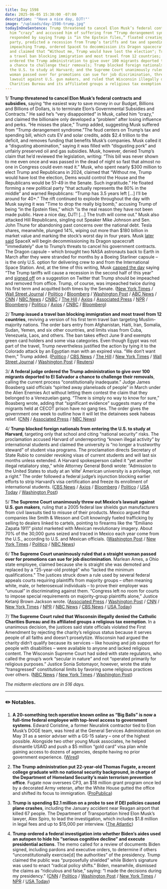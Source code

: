 ```yaml
---
title: Day 1598
date: 2025-06-05 15:30:00 -07:00
description: '"Have a nice day, DJT!"'
image: "/uploads/day-1598-trump.jpg"
todayInOneSentence: Trump threatened to cancel Elon Musk’s federal contracts, called
  him “crazy” and accussed him of suffering from “Trump derangement syndrome”; Musk
  responded by saying Trump is “in the Epstein files,” floated creating a new political
  party, predicted a recession from Trump’s tariffs and tax and spending bill, endorsed
  impeaching Trump, ordered SpaceX to decommission its Dragon spacecraft used by NASA,
  and claimed that “Without me, Trump would have lost the election"; Trump issued
  a travel ban blocking immigration and most travel from 12 countries; a federal judge
  ordered the Trump administration to give over 100 migrants deported to El Salvador
  a chance to challenge their removals; Trump blocked foreign nationals from entering
  the U.S. to study at Harvard; and the Supreme Court unanimously ruled that a straight
  woman passed over for promotions can sue for job discrimination, threw out Mexico’s
  lawsuit against U.S. gun makers, and ruled that Wisconsin illegally denied the Catholic
  Charities Bureau and its affiliated groups a religious tax exemption.
---
```


1/ **Trump threatened to cancel Elon Musk’s federal contracts and subsidies**, saying “the easiest way to save money in our Budget, Billions and Billions of Dollars, is to terminate Elon’s Governmental Subsidies and Contracts.” He said he’s “very disappointed” in Musk, called him “crazy,” and claimed the billionaire only developed a “problem” after losing influence and perks. “He misses the place,” Trump added, suggesting Musk suffered from “Trump derangement syndrome.”The feud centers on Trump’s tax and spending bill, which cuts EV and solar credits, adds $2.4 trillion to the deficit, and removes funding that benefits Musk’s companies. Musk called it a “disgusting abomination,” saying it was filled with “disgusting pork” and unfairly preserved oil and gas subsidies. Musk, however, denied Trump’s claim that he’d reviewed the legislation, writing: “This bill was never shown to me even once and was passed in the dead of night so fast that almost no one in Congress could even read it.” Musk, who spent nearly $300 million to elect Trump and Republicans in 2024, claimed that “Without me, Trump would have lost the election, Dems would control the House and the Republicans would be 51-49 in the Senate. Such ingratitude.” He floated forming a new political party “that actually represents the 80% in the middle” and warned Republicans: “Trump has 3.5 years left \[...\] I’ll be around for 40\+.” The rift continued to explode throughout the day with Musk saying it was "Time to drop the really big bomb," accusing Trump of being “in the Epstein files,” which "is the real reason they have not been made public. Have a nice day, DJT! \[...\] The truth will come out.” Musk also attacked Hill Republicans, singling out Speaker Mike Johnson and Sen. John Thune for abandoning past concerns over the national debt. Tesla shares, meanwhile, plunged 14%, wiping out more than $180 billion in market value and marking the stock’s worst day in four years. Musk [later said](https://www.cnbc.com/2025/06/05/musk-trump-spacex-dragon-nasa.html) SpaceX will begin decommissioning its Dragon spacecraft "immediately" due to Trump’s threats to cancel his government contracts. The Dragon capsule – which brought two NASA astronauts back to Earth in March after they were stranded for months by a Boeing Starliner capsule – is the only U.S. option for delivering crew to and from the International Space Station. And, at the time of this writing, Musk [capped the day](https://www.politico.com/news/2025/06/05/elon-musk-donald-trump-recession-impeachment-00390762) saying “The Trump tariffs will cause a recession in the second half of this year” and [signed off](https://www.axios.com/2025/06/05/musk-trump-impeachment) on a suggestion on Twitter that Trump should be impeached and removed from office. Trump, of course, was impeached twice during his first term and acquitted both times by the Senate. ([New York Times](https://www.nytimes.com/live/2025/06/05/us/trump-elon-musk) / [Wall Street Journal](https://www.wsj.com/politics/policy/trump-rips-musk-for-attacking-tax-bill-34c81d81) / [Politico](https://www.politico.com/news/2025/06/05/elon-musk-donald-trump-fight-00389480) / [Bloomberg](https://www.bloomberg.com/news/articles/2025-06-05/trump-musk-alliance-unravels-in-split-over-big-beautiful-bill) / [Washington Post](https://www.washingtonpost.com/politics/2025/06/05/trump-musk-fight/) / [ABC News](https://abcnews.go.com/Politics/trump-disappointed-elon-musk-musk-strikes-back-real/story?id=122543215) / [CNN](https://www.cnn.com/2025/06/05/politics/trump-musk-fight-anger-oval-office) / [NBC News](https://www.nbcnews.com/politics/white-house/trump-says-disappointed-elon-musks-attacks-gop-spending-bill-rcna211226) / [CNBC](https://www.cnbc.com/2025/06/05/trump-musk-crazy-government-contracts.html) / [The Hill](https://thehill.com/homenews/administration/5335087-trump-musk-fallout-big-beautiful-bill/) / [Axios](https://www.axios.com/2025/06/05/elon-musk-trump-election-bill) / [Associated Press](https://apnews.com/article/trump-musk-tax-bill-6e7845081259c34db785182c51569c0c) / [NPR](https://www.npr.org/2025/06/05/nx-s1-5424502/trump-elon-musk) / [Bloomberg](https://www.bloomberg.com/news/articles/2025-06-05/trump-says-he-s-disappointed-by-musk-over-critique-of-tax-bill) / [Politico](https://www.politico.com/live-updates/2025/06/05/congress/elon-musk-attacks-johnson-thune-00390273) / [Axios](https://www.axios.com/2025/06/05/elon-musk-new-party-poll-trump) / [CNBC](https://www.cnbc.com/2025/06/05/tesla-shares-musk-trump.html)  / [Bloomberg](https://www.bloomberg.com/news/articles/2025-06-05/tesla-has-1-2-billion-at-risk-in-trump-bill-musk-wants-to-kill))

2/ **Trump issued a travel ban blocking immigration and most travel from 12 countries**, reviving a version of his first term travel ban targeting Muslim-majority nations. The order bars entry from Afghanistan, Haiti, Iran, Somalia, Sudan, Yemen, and six other countries, and limits visas from Cuba, Venezuela, Laos, and others. The ban takes effect June 9 and exempts green card holders and some visa categories. Even though Egypt was not part of the travel, Trump nevertheless justified the action by tying it to the Colorado attack by an Egyptian man with an expired visa. “We don’t want them,” Trump added. ([Politico](https://www.politico.com/news/2025/06/04/trump-issues-new-multi-country-travel-ban-00388047) / [CBS News](https://www.cbsnews.com/news/trump-signs-travel-ban-multiple-countries/) / [The Hill](https://thehill.com/homenews/administration/5334793-trump-travel-ban-egypt/) / [New York Times](https://www.nytimes.com/2025/06/04/us/politics/trump-travel-ban.html) / [Wall Street Journal](https://www.wsj.com/politics/policy/trump-travel-ban-announced-12-countries-ba0b6b65) / [Washington Post](https://www.washingtonpost.com/immigration/2025/06/04/travel-ban-countries-list-update-trump/) / [Reuters](https://www.reuters.com/world/americas/trump-signs-proclamation-banning-travel-12-countries-cbs-news-reports-2025-06-04/))

3/ **A federal judge ordered the Trump administration to give over 100 migrants deported to El Salvador a chance to challenge their removals**, calling the current process “constitutionally inadequate.” Judge James Boasberg said officials “spirited away planeloads of people” in March under the Alien Enemies Act without letting them contest the claim that they belonged to a Venezuelan gang. “There is simply no way to know for sure,” Boasberg wrote, adding that “significant evidence” suggests many of the migrants held at CECOT prison have no gang ties. The order gives the government one week to outline how it will let the detainees seek habeas relief. ([CNN](https://www.cnn.com/2025/06/04/politics/migrants-el-salvador-alien-enemies-act) / [Associated Press](https://apnews.com/article/trump-alien-enemies-act-deportations-c581c1ef8ce5199286727b17c12f81d9) / [NBC News](https://www.nbcnews.com/politics/immigration/judge-orders-trump-administration-provide-due-process-migrants-deporte-rcna211059))

4/ **Trump blocked foreign nationals from entering the U.S. to study at Harvard**, targeting only that school and citing “national security” risks. The proclamation accused Harvard of underreporting “known illegal activity” by international students and claimed the university is “no longer a trustworthy steward” of student visa programs. The proclamation directs Secretary of State Rubio to consider revoking visas of current students and will last six months unless extended. A Harvard spokesperson called it “yet another illegal retaliatory step,” while Attorney General Bondi wrote: “Admission to the United States to study at an ‘elite’ American university is a privilege, not a right.” The order followed a federal judge’s injunction blocking earlier efforts to strip Harvard’s visa certification and freeze its enrollment of international students. ([CBS News](https://www.cbsnews.com/news/trump-restricts-international-students-from-studying-at-harvard/) / [Axios](https://www.axios.com/2025/06/05/trump-harvard-international-students-order) / [Bloomberg](https://www.bloomberg.com/news/articles/2025-06-05/trump-suspends-visas-for-foreign-students-seeking-exchange-programs-at-harvard) / [Politico](https://www.politico.com/news/2025/06/04/trump-halts-entry-of-foreign-students-seeking-to-attend-harvard-00388059) / [USA Today](https://www.usatoday.com/story/news/nation/2025/06/04/trump-bans-harvard-international-students/84038655007/) / [Washington Post](https://www.washingtonpost.com/politics/2025/06/04/harvard-visa-ban-trump-international-students/))

5/ **The Supreme Court unanimously threw out Mexico’s lawsuit against U.S. gun makers**, ruling that a 2005 federal law shields gun manufacturers from civil lawsuits tied to misuse of their products. Mexico argued that companies like Smith & Wesson and Colt knowingly fueled trafficking by selling to dealers linked to cartels, pointing to firearms like the “Emiliano Zapata 1911” pistol marketed with Mexican revolutionary imagery. About 70% of the 30,000 guns seized and traced in Mexico each year come from the U.S., according to U.S. and Mexican officials. ([Washington Post](https://www.washingtonpost.com/politics/2025/06/05/gunmakers-mexico-supreme-court-decision/) / [New York Times](https://www.nytimes.com/2025/06/05/us/politics/supreme-court-mexico-gunmakers.html) / [Politico](https://www.politico.com/news/2025/06/05/supreme-court-mexico-gun-lawsuit-00389108) / [NBC News](https://www.nbcnews.com/politics/supreme-court/supreme-court-rejects-mexicos-lawsuit-us-gun-makers-rcna202335))

6/ **The Supreme Court unanimously ruled that a straight woman passed over for promotions can sue for job discrimination**. Marlean Ames, a Ohio state employee, claimed because she is straight she was demoted and replaced by a “25-year-old protégé” who “lacked the minimum qualifications." The justices struck down a rule used by several federal appeals courts requiring plaintiffs from majority groups – often meaning white, male, or heterosexual individuals – to prove their employer was “unusual” in discriminating against them. “Congress left no room for courts to impose special requirements on majority-group plaintiffs alone,” Justice Ketanji Brown Jackson wrote. ([Associated Press](https://apnews.com/article/supreme-court-discrimination-lawsuit-ohio-205f07a2d47d7a46cfc96a5fefdf9269) / [Washington Post](https://www.washingtonpost.com/politics/2025/06/05/workplace-discrimination-supreme-court-decision/) / [CNN](https://www.cnn.com/2025/06/05/politics/supreme-court-reverse-discrimination-suits) / [New York Times](https://www.nytimes.com/2025/06/05/us/politics/supreme-court-straight-woman-workplace-discrimination.html) / [NPR](https://www.npr.org/2025/06/05/nx-s1-5424412/supreme-court-workplace-discrimination) / [NBC News](https://www.nbcnews.com/politics/supreme-court/supreme-court-revives-straight-womans-reverse-discrimination-claim-rcna202336) / [CBS News](https://www.cbsnews.com/news/supreme-court-reverse-discrimination-ames/) / [USA Today](https://www.usatoday.com/story/news/politics/2025/06/05/supreme-court-reverse-discrimination-marlean-ames-straight-lgbtq/82268898007/))

7/ **The Supreme Court ruled that Wisconsin illegally denied the Catholic Charities Bureau and its affiliated groups a religious tax exemption**. In a unanimous decision, the justices said state officials violated the First Amendment by rejecting the charity’s religious status because it serves people of all faiths and doesn’t proselytize. Wisconsin had argued the charity didn’t qualify because its services – like housing and job support for people with disabilities – were available to anyone and lacked religious content. The Wisconsin Supreme Court had sided with state regulators, who called the group’s work “secular in nature” and not “operated primarily for religious purposes.” Justice Sonia Sotomayor, however, wrote the state “transgressed” constitutional limits by favoring some religious practices over others. ([NBC News](https://www.nbcnews.com/politics/supreme-court/supreme-court-rules-catholic-groups-unlawfully-barred-religious-exempt-rcna202654) / [New York Times](https://www.nytimes.com/2025/06/05/us/politics/supreme-court-catholic-charity-tax-exemption.html) / [Washington Post](https://www.washingtonpost.com/politics/2025/06/05/supreme-court-tax-exemption-churches/))

*The midterm elections are in 516 days.*

---

### ✏️ Notables.

1. **A 20-something tech operative known online as “Big Balls” is now a full-time federal employee with top-level access to government systems**. Edward Coristine, a former Neuralink contractor tied to Elon Musk’s DOGE team, was hired at the General Services Administration on May 31 as a senior adviser with a GS-15 salary – one of the highest possible. Alongside two other young Musk associates, he helped dismantle USAID and push a $5 million “gold card” visa plan while gaining access to dozens of agencies, despite having no prior government experience. ([Wired](https://www.wired.com/story/big-balls-young-doge-converted-into-full-time-government-employees/))

2. **The Trump administration put 22-year-old Thomas Fugate, a recent college graduate with no national security background, in charge of the Department of Homeland Security’s main terrorism prevention office**. Fugate now oversees CP3, an $18 million grant program once led by a decorated Army veteran, after the White House gutted the office and shifted its focus to immigration. ([ProPublica](https://www.propublica.org/article/trump-dhs-thomas-fugate-cp3-terrorism-prevention))

3. **Trump is spending $2.1 million on a probe to see if DEI policies caused plane crashes**, including the January accident near Reagan airport that killed 67 people. The Department of Transportation hired Elon Musk’s lawyer, Alex Spiro, to lead the investigation, which includes $1.8 million in legal fees and up to $15,000 per interview. ([The Atlantic](https://www.theatlantic.com/politics/archive/2025/06/government-investigating-whether-dei-causes-plane-crashes/683038/))

4. **Trump ordered a federal investigation into whether Biden’s aides used an autopen to hide his “serious cognitive decline” and execute presidential actions**. The memo called for a review of documents Biden signed, including pardons and executive orders, to determine if others “unconstitutionally exercise\[d\] the authorities” of the presidency. Trump claimed the public was “purposefully shielded” while Biden’s signature was used to enact “radical policy shifts.” Biden, meanwhile, dismissed the claims as “ridiculous and false,” saying: “I made the decisions during my presidency.” ([CNN](https://www.cnn.com/2025/06/04/politics/trump-memo-biden-actions-autopen) / [Politico](https://www.politico.com/news/2025/06/04/trump-launches-investigation-into-whether-biden-aides-concealed-alleged-decline-00388025) / [Washington Post](https://www.washingtonpost.com/politics/2025/06/04/trump-biden-investigate-cover-up-decline-autopen/) / [New York Times](https://www.nytimes.com/2025/06/04/us/politics/trump-biden-investigation.html) / [NPR](https://www.npr.org/2025/06/05/nx-s1-5424313/trump-investigation-biden-autopen-cognitive-decline) / [USA Today](https://www.usatoday.com/story/news/politics/2025/06/04/donald-trump-joe-biden-investigation-cognitive-decline-autopen/84039324007/))
